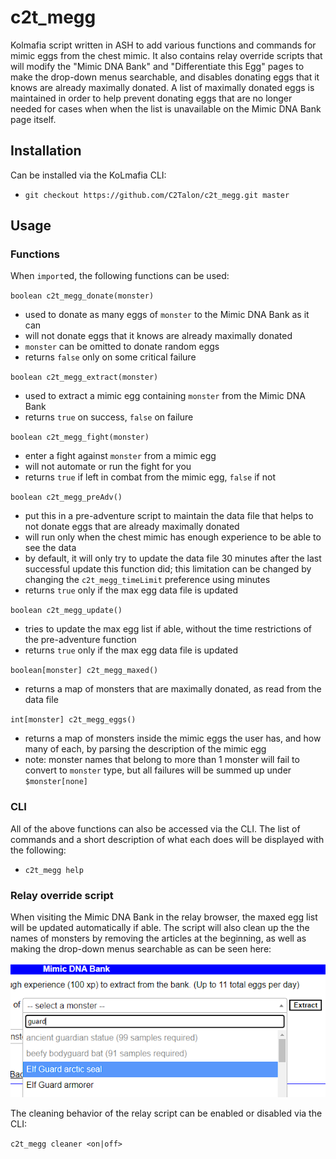 # c2t_megg

Kolmafia script written in ASH to add various functions and commands for mimic eggs from the chest mimic. It also contains relay override scripts that will modify the "Mimic DNA Bank" and "Differentiate this Egg" pages to make the drop-down menus searchable, and disables donating eggs that it knows are already maximally donated. A list of maximally donated eggs is maintained in order to help prevent donating eggs that are no longer needed for cases when when the list is unavailable on the Mimic DNA Bank page itself.

## Installation

Can be installed via the KoLmafia CLI:
* `git checkout https://github.com/C2Talon/c2t_megg.git master`

## Usage

### Functions

When `import`ed, the following functions can be used:

`boolean c2t_megg_donate(monster)`
* used to donate as many eggs of `monster` to the Mimic DNA Bank as it can
* will not donate eggs that it knows are already maximally donated
* `monster` can be omitted to donate random eggs
* returns `false` only on some critical failure

`boolean c2t_megg_extract(monster)`
* used to extract a mimic egg containing `monster` from the Mimic DNA Bank
* returns `true` on success, `false` on failure

`boolean c2t_megg_fight(monster)`
* enter a fight against `monster` from a mimic egg
* will not automate or run the fight for you
* returns `true` if left in combat from the mimic egg, `false` if not

`boolean c2t_megg_preAdv()`
* put this in a pre-adventure script to maintain the data file that helps to not donate eggs that are already maximally donated
* will run only when the chest mimic has enough experience to be able to see the data
* by default, it will only try to update the data file 30 minutes after the last successful update this function did; this limitation can be changed by changing the `c2t_megg_timeLimit` preference using minutes
* returns `true` only if the max egg data file is updated

`boolean c2t_megg_update()`
* tries to update the max egg list if able, without the time restrictions of the pre-adventure function
* returns `true` only if the max egg data file is updated

`boolean[monster] c2t_megg_maxed()`
* returns a map of monsters that are maximally donated, as read from the data file

`int[monster] c2t_megg_eggs()`
* returns a map of monsters inside the mimic eggs the user has, and how many of each, by parsing the description of the mimic egg
* note: monster names that belong to more than 1 monster will fail to convert to `monster` type, but all failures will be summed up under `$monster[none]`

### CLI

All of the above functions can also be accessed via the CLI. The list of commands and a short description of what each does will be displayed with the following:
* `c2t_megg help`

### Relay override script

When visiting the Mimic DNA Bank in the relay browser, the maxed egg list will be updated automatically if able. The script will also clean up the the names of monsters by removing the articles at the beginning, as well as making the drop-down menus searchable as can be seen here:

![relay_cleaner_example.png](https://github.com/C2Talon/c2t_megg/blob/master/relay_cleaner_example.png "relay cleaner example")

The cleaning behavior of the relay script can be enabled or disabled via the CLI:

`c2t_megg cleaner <on|off>`


